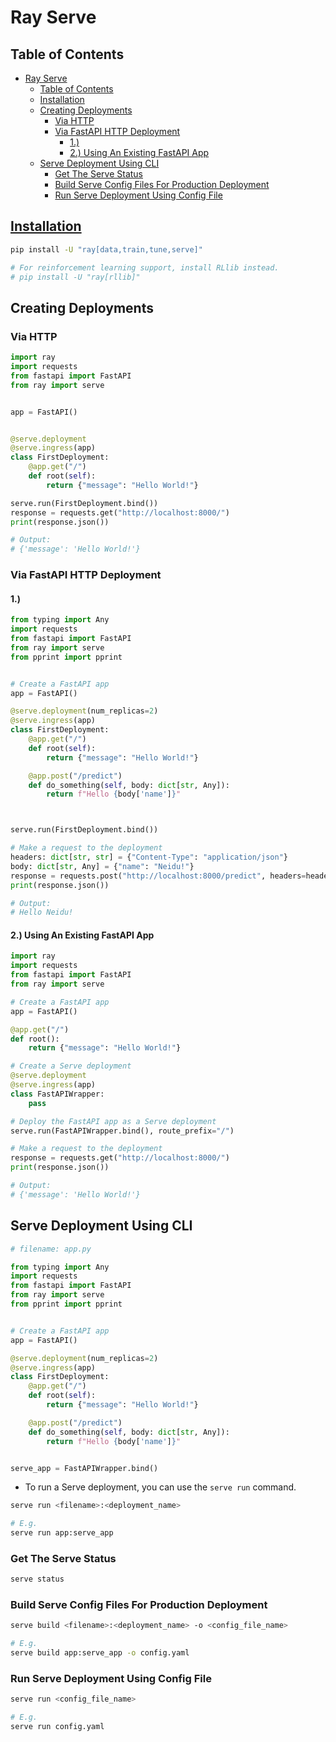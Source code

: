 # Ray Serve

## Table of Contents

- [Ray Serve](#ray-serve)
  - [Table of Contents](#table-of-contents)
  - [Installation](#installation)
  - [Creating Deployments](#creating-deployments)
    - [Via HTTP](#via-http)
    - [Via FastAPI HTTP Deployment](#via-fastapi-http-deployment)
      - [1.)](#1)
      - [2.) Using An Existing FastAPI App](#2-using-an-existing-fastapi-app)
  - [Serve Deployment Using CLI](#serve-deployment-using-cli)
    - [Get The Serve Status](#get-the-serve-status)
    - [Build Serve Config Files For Production Deployment](#build-serve-config-files-for-production-deployment)
    - [Run Serve Deployment Using Config File](#run-serve-deployment-using-config-file)

## [Installation](https://docs.ray.io/en/latest/ray-overview/installation.html)

```sh
pip install -U "ray[data,train,tune,serve]"

# For reinforcement learning support, install RLlib instead.
# pip install -U "ray[rllib]"
```

## Creating Deployments

### Via HTTP

```py
import ray
import requests
from fastapi import FastAPI
from ray import serve


app = FastAPI()


@serve.deployment
@serve.ingress(app)
class FirstDeployment:
    @app.get("/")
    def root(self):
        return {"message": "Hello World!"}

serve.run(FirstDeployment.bind())
response = requests.get("http://localhost:8000/")
print(response.json())

# Output:
# {'message': 'Hello World!'}
```

### Via FastAPI HTTP Deployment

#### 1.)

```py
from typing import Any
import requests
from fastapi import FastAPI
from ray import serve
from pprint import pprint


# Create a FastAPI app
app = FastAPI()

@serve.deployment(num_replicas=2)
@serve.ingress(app)
class FirstDeployment:
    @app.get("/")
    def root(self):
        return {"message": "Hello World!"}

    @app.post("/predict")
    def do_something(self, body: dict[str, Any]):
        return f"Hello {body['name']}"



serve.run(FirstDeployment.bind())

# Make a request to the deployment
headers: dict[str, str] = {"Content-Type": "application/json"}
body: dict[str, Any] = {"name": "Neidu!"}
response = requests.post("http://localhost:8000/predict", headers=headers, json=body)
print(response.json())

# Output:
# Hello Neidu!
```

#### 2.) Using An Existing FastAPI App

```py
import ray
import requests
from fastapi import FastAPI
from ray import serve

# Create a FastAPI app
app = FastAPI()

@app.get("/")
def root():
    return {"message": "Hello World!"}

# Create a Serve deployment
@serve.deployment
@serve.ingress(app)
class FastAPIWrapper:
    pass

# Deploy the FastAPI app as a Serve deployment
serve.run(FastAPIWrapper.bind(), route_prefix="/")

# Make a request to the deployment
response = requests.get("http://localhost:8000/")
print(response.json())

# Output:
# {'message': 'Hello World!'}
```

## Serve Deployment Using CLI

```py
# filename: app.py

from typing import Any
import requests
from fastapi import FastAPI
from ray import serve
from pprint import pprint


# Create a FastAPI app
app = FastAPI()

@serve.deployment(num_replicas=2)
@serve.ingress(app)
class FirstDeployment:
    @app.get("/")
    def root(self):
        return {"message": "Hello World!"}

    @app.post("/predict")
    def do_something(self, body: dict[str, Any]):
        return f"Hello {body['name']}"


serve_app = FastAPIWrapper.bind()
```

- To run a Serve deployment, you can use the `serve run` command.

```sh
serve run <filename>:<deployment_name>

# E.g.
serve run app:serve_app
```

### Get The Serve Status

```sh
serve status
```

### Build Serve Config Files For Production Deployment

```sh
serve build <filename>:<deployment_name> -o <config_file_name>

# E.g.
serve build app:serve_app -o config.yaml
```

### Run Serve Deployment Using Config File

```sh
serve run <config_file_name>

# E.g.
serve run config.yaml
```
